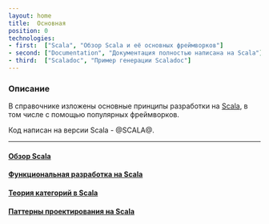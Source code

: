 ```yaml
---
layout: home
title:  Основная
position: 0
technologies:
- first:  ["Scala", "Обзор Scala и её основных фреймворков"]
- second: ["Documentation", "Документация полностью написана на Scala"]
- third:  ["Scaladoc", "Пример генерации Scaladoc"]
---
```



### Описание

В справочнике изложены основные принципы разработки на [Scala](https://docs.scala-lang.org/scala3/getting-started.html),
в том числе с помощью популярных фреймворков.

Код написан на версии Scala - @SCALA@.

---

#### [Обзор Scala](./docs/)

#### [Функциональная разработка на Scala](./fp/)

#### [Теория категорий в Scala](./typeclass/)

#### [Паттерны проектирования на Scala](./design-patterns/)
